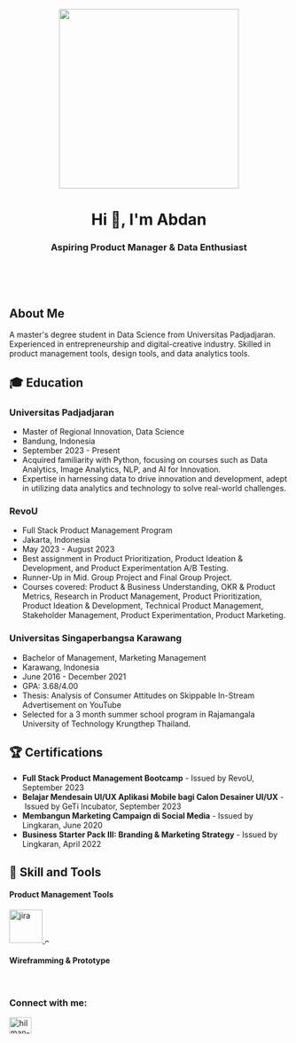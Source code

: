 <p align="center">
  <img src="https://github.com/drshahizan/AI-Innovation/blob/main/portfolio/abdanmadani/resources/PAS%20FOTO%20ABDAN%202023.jpg" height="324px">
</p>

<h1 align="center">Hi 👋, I'm Abdan</h1>
<h3 align="center">Aspiring Product Manager & Data Enthusiast</h3>
<br>
<br>
<br>
<h2 align="left">About Me</h2>
A master's degree student in Data Science from Universitas Padjadjaran. Experienced in entrepreneurship and digital-creative industry. Skilled in product management tools, design tools, and data analytics tools.

<h2 align="left">🎓 Education</h2>
 <h3>Universitas Padjadjaran</h3>
    <ul>
        <li>Master of Regional Innovation, Data Science</li>
        <li>Bandung, Indonesia</li>
        <li>September 2023 - Present</li>
        <li>Acquired familiarity with Python, focusing on courses such as Data Analytics, Image Analytics, NLP, and AI for Innovation.</li>
        <li>Expertise in harnessing data to drive innovation and development, adept in utilizing data analytics and technology to solve real-world challenges.</li>
    </ul>

  <h3>RevoU</h3>
    <ul>
        <li>Full Stack Product Management Program</li>
        <li>Jakarta, Indonesia</li>
        <li>May 2023 - August 2023</li>
        <li>Best assignment in Product Prioritization, Product Ideation & Development, and Product Experimentation A/B Testing.</li>
        <li>Runner-Up in Mid. Group Project and Final Group Project.</li>
        <li>Courses covered: Product & Business Understanding, OKR & Product Metrics, Research in Product Management, Product Prioritization, Product Ideation & Development, Technical Product Management, Stakeholder Management, Product Experimentation, Product Marketing.</li>
    </ul>

  <h3>Universitas Singaperbangsa Karawang</h3>
    <ul>
        <li>Bachelor of Management, Marketing Management</li>
        <li>Karawang, Indonesia</li>
        <li>June 2016 - December 2021</li>
        <li>GPA: 3.68/4.00</li>
        <li>Thesis: Analysis of Consumer Attitudes on Skippable In-Stream Advertisement on YouTube</li>
        <li>Selected for a 3 month summer school program in Rajamangala University of Technology Krungthep Thailand.</li>
    </ul>

<h2 align="left">🏆 Certifications</h2>
  <ul>
    <li><strong>Full Stack Product Management Bootcamp</strong> -&nbsp;Issued by RevoU, September 2023</li>
    <li><strong>Belajar Mendesain UI/UX Aplikasi Mobile bagi Calon Desainer UI/UX</strong> -&nbsp;Issued by GeTi Incubator, September 2023</li>
    <li><strong>Membangun Marketing Campaign di Social Media</strong> -&nbsp;Issued by Lingkaran, June 2020</li>
    <li><strong>Business Starter Pack III: Branding &amp; Marketing Strategy</strong> -&nbsp;Issued by Lingkaran, April 2022</li>
  </ul>
<h2 align="left">💼 Skill and Tools</h2>
 <h4>Product Management Tools</h4>
 <p align="left"> <a href="https://jira.atlassian.com/" target="_blank" rel="noreferrer"> <img src="https://www.vectorlogo.zone/logos/atlassian_jira/atlassian_jira-ar21.svg" alt="jira" height="60px"/> </a> <a href="" target="_blank" rel="noreferrer"> <img src="https://seeklogo.com/images/C/confluence-logo-45F8F83769-seeklogo.com.png" alt="confluence" height="10px"/> </a> </p>
  <h4>Wireframming & Prototype</h4>


<br>
<h3 align="left">Connect with me:</h3>
<p align="left">
<a href="https://linkedin.com/in/abdanmadani/" target="blank"><img align="center" src="https://raw.githubusercontent.com/rahuldkjain/github-profile-readme-generator/master/src/images/icons/Social/linked-in-alt.svg" alt="hilman-revisionery-48ba21191/" height="30" width="40" /></a>
</p>
